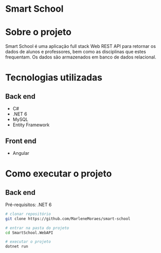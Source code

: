 # Smart School

# Sobre o projeto

Smart School é uma aplicação full stack Web REST API para retornar os dados de alunos e professores, bem como as disciplinas que estes frequentam. Os dados são armazenados em banco de dados relacional.

# Tecnologias utilizadas
## Back end
- C#
- .NET 6
- MySQL
- Entity Framework
  
## Front end
- Angular

# Como executar o projeto

## Back end
Pré-requisitos: .NET 6

```bash
# clonar repositório
git clone https://github.com/MarleneMoraes/smart-school

# entrar na pasta do projeto
cd SmartSchool.WebAPI

# executar o projeto
dotnet run
```
